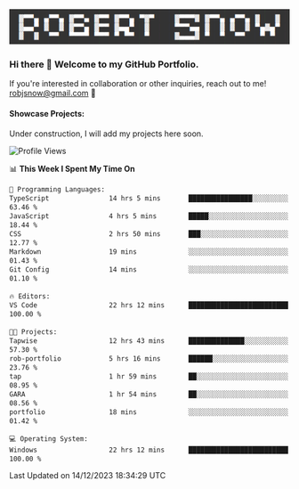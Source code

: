 <img alt="myname" src="assets/name.png" />

### Hi there 👋 Welcome to my GitHub Portfolio.
If you're interested in collaboration or other inquiries, reach out to me!  robjsnow@gmail.com  :briefcase:

#### Showcase Projects:

Under construction, I will add my projects here soon.

<!--START_SECTION:waka-->
![Profile Views](http://img.shields.io/badge/Profile%20Views-46-blue)

📊 **This Week I Spent My Time On** 

```text
💬 Programming Languages: 
TypeScript               14 hrs 5 mins       ████████████████░░░░░░░░░   63.46 % 
JavaScript               4 hrs 5 mins        █████░░░░░░░░░░░░░░░░░░░░   18.44 % 
CSS                      2 hrs 50 mins       ███░░░░░░░░░░░░░░░░░░░░░░   12.77 % 
Markdown                 19 mins             ░░░░░░░░░░░░░░░░░░░░░░░░░   01.43 % 
Git Config               14 mins             ░░░░░░░░░░░░░░░░░░░░░░░░░   01.10 % 

🔥 Editors: 
VS Code                  22 hrs 12 mins      █████████████████████████   100.00 % 

🐱‍💻 Projects: 
Tapwise                  12 hrs 43 mins      ██████████████░░░░░░░░░░░   57.30 % 
rob-portfolio            5 hrs 16 mins       ██████░░░░░░░░░░░░░░░░░░░   23.76 % 
tap                      1 hr 59 mins        ██░░░░░░░░░░░░░░░░░░░░░░░   08.95 % 
GARA                     1 hr 54 mins        ██░░░░░░░░░░░░░░░░░░░░░░░   08.56 % 
portfolio                18 mins             ░░░░░░░░░░░░░░░░░░░░░░░░░   01.42 % 

💻 Operating System: 
Windows                  22 hrs 12 mins      █████████████████████████   100.00 % 
```


 Last Updated on 14/12/2023 18:34:29 UTC
<!--END_SECTION:waka-->

<!--
**robjsnow/robjsnow** is a ✨ _special_ ✨ repository because its `README.md` (this file) appears on your GitHub profile.

Here are some ideas to get you started:

- 🔭 I’m currently working on ...
- 🌱 I’m currently learning ...
- 👯 I’m looking to collaborate on ...
- 🤔 I’m looking for help with ...
- 💬 Ask me about ...
- 📫 How to reach me: ...
- 😄 Pronouns: ...
- ⚡ Fun fact: ...
-->
